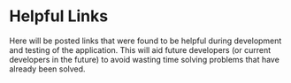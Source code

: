 # Helpful Links

Here will be posted links that were found to be helpful during development and testing of the application. This will aid future developers (or current developers in the future) to avoid wasting time solving problems that have already been solved.